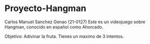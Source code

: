 # Proyecto-Hangman
Carlos Manuel Sanchez Genao (21-0127)
Este es un videojuego sobre Hangman, conocido en español como Ahorcado.

Objetivo: Adivinar la fruta. Tienes un maximo de 3 intentos.
